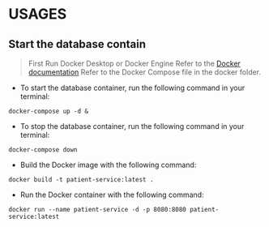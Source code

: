 # USAGES

## Start the database contain
> First Run Docker Desktop or Docker Engine Refer to the [Docker documentation](https://docs.docker.com/get-started/)
> Refer to the Docker Compose file in the docker folder.
 
* To start the database container, run the following command in your terminal:
```shell
docker-compose up -d &
```

* To stop the database container, run the following command in your terminal:
```shell
docker-compose down
```

* Build the Docker image with the following command:
```shell
docker build -t patient-service:latest .
```

* Run the Docker container with the following command:
```shell
docker run --name patient-service -d -p 8080:8080 patient-service:latest
```
